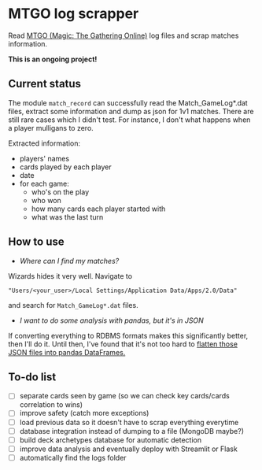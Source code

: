 # MTGO log scrapper
Read [MTGO (Magic: The Gathering Online)](https://magic.wizards.com/en/mtgo) log files and scrap matches information.

**This is an ongoing project!**

## Current status
The module `match_record` can successfully read the Match_GameLog*.dat files, extract some information and dump as json for 1v1 matches.
There are still rare cases which I didn't test. For instance, I don't what happens when a player mulligans to zero.

Extracted information:
- players' names
- cards played by each player
- date
- for each game:
  - who's on the play
  - who won
  - how many cards each player started with
  - what was the last turn
  
 ## How to use
 - *Where can I find my matches?*
 
 Wizards hides it very well. Navigate to
 ```
 "Users/<your_user>/Local Settings/Application Data/Apps/2.0/Data"
 ```
 and search for `Match_GameLog*.dat` files.
 
 - *I want to do some analysis with pandas, but it's in JSON*
 
 If converting everything to RDBMS formats makes this significantly better, then I'll do it. Until then, I've found that it's not too hard to [flatten those JSON files into pandas DataFrames.](https://www.kaggle.com/jboysen/quick-tutorial-flatten-nested-json-in-pandas)
  
 ## To-do list
 - [ ] separate cards seen by game (so we can check key cards/cards correlation to wins)
 - [ ] improve safety (catch more exceptions)
 - [ ] load previous data so it doesn't have to scrap everything everytime
 - [ ] database integration instead of dumping to a file (MongoDB maybe?)
 - [ ] build deck archetypes database for automatic detection
 - [ ] improve data analysis and eventually deploy with Streamlit or Flask
 - [ ] automatically find the logs folder
